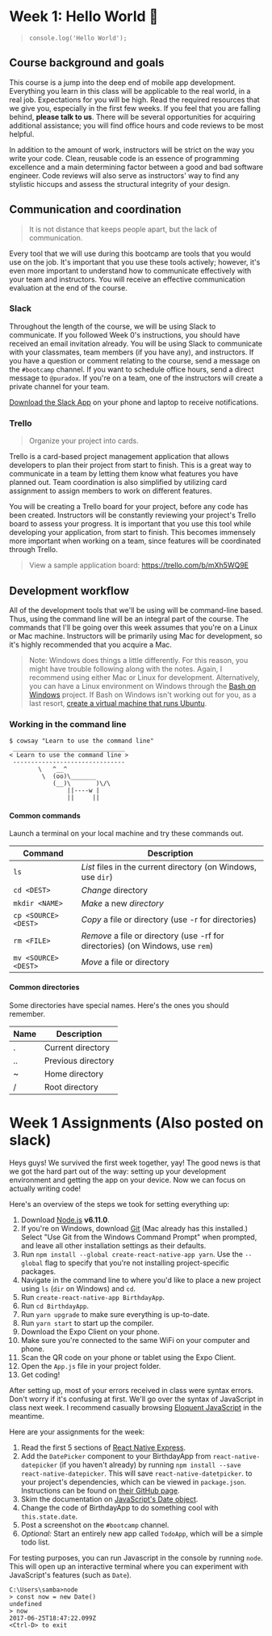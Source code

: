 # Week 1: Hello World :wave:
 > `console.log('Hello World');`

## Course background and goals

This course is a jump into the deep end of mobile app development.
Everything you learn in this class will be applicable to the real world,
in a real job. Expectations for you will be high. Read the required
resources that we give you, especially in the first few weeks. If you
feel that you are falling behind, **please talk to us**. There will be
several opportunities for acquiring additional assistance; you will find
office hours and code reviews to be most helpful.

In addition to the amount of work, instructors will be strict on the way
you write your code. Clean, reusable code is an essence of programming
excellence and a main determining factor between a good and bad software
engineer. Code reviews will also serve as instructors' way to find any
stylistic hiccups and assess the structural integrity of your design.


## Communication and coordination
 > It is not distance that keeps people apart, but the lack of communication.

Every tool that we will use during this bootcamp are tools that you would
use on the job. It's important that you use these tools actively; however,
it's even more important to understand how to communicate effectively with
your team and instructors. You will receive an effective communication
evaluation at the end of the course.


### Slack

Throughout the length of the course, we will be using Slack to communicate.
If you followed Week 0's instructions, you should have received an email
invitation already. You will be using Slack to communicate with your classmates,
team members (if you have any), and instructors. If you have a question or
comment relating to the course, send a message on the `#bootcamp` channel. If
you want to schedule office hours, send a direct message to `@puradox`. If
you're on a team, one of the instructors will create a private channel for your
team.

[Download the Slack App](https://slack.com/get) on your phone and laptop to
receive notifications.


### Trello
 > Organize your project into cards.

Trello is a card-based project management application that allows developers
to plan their project from start to finish. This is a great way to communicate
in a team by letting them know what features you have planned out. Team
coordination is also simplified by utilizing card assignment to assign members
to work on different features.

You will be creating a Trello board for your project, before any code has been
created. Instructors will be constantly reviewing your project's Trello board
to assess your progress. It is important that you use this tool while developing
your application, from start to finish. This becomes immensely more important
when working on a team, since features will be coordinated through Trello.

 > View a sample application board: https://trello.com/b/mXh5WQ9E


## Development workflow

All of the development tools that we'll be using will be command-line based.
Thus, using the command line will be an integral part of the course. The commands
that I'll be going over this week assumes that you're on a Linux or Mac machine.
Instructors will be primarily using Mac for development, so it's highly
recommended that you acquire a Mac.

 > Note: Windows does things a little differently. For this reason, you might have
 trouble following along with the notes. Again, I recommend using either Mac or
 Linux for development. Alternatively, you can have a Linux environment on Windows
 through the [Bash on Windows](https://msdn.microsoft.com/en-us/commandline/wsl/about)
 project. If Bash on Windows isn't working out for you, as a last resort,
 [create a virtual machine that runs Ubuntu](https://linus.nci.nih.gov/bdge/installUbuntu.html).

### Working in the command line
```
$ cowsay "Learn to use the command line"
 _______________________________
< Learn to use the command line >
 -------------------------------
        \   ^__^
         \  (oo)\_______
            (__)\       )\/\
                ||----w |
                ||     ||
```

#### Common commands

Launch a terminal on your local machine and try these commands out.

Command                        | Description
------------------------------ | -----------
`ls`                           | *List* files in the current directory (on Windows, use `dir`)
`cd <DEST>`                    | *Change* directory
`mkdir <NAME>`                 | *Make* a new *directory*
`cp <SOURCE> <DEST>`           | *Copy* a file or directory (use -r for directories)
`rm <FILE>`                    | *Remove* a file or directory (use -rf for directories) (on Windows, use `rem`)
`mv <SOURCE> <DEST>`           | *Move* a file or directory


#### Common directories

Some directories have special names. Here's the ones you should remember.

Name | Description
---- | -----------
.    | Current directory
..   | Previous directory
~    | Home directory
/    | Root directory

# Week 1 Assignments (Also posted on slack)

Heys guys! We survived the first week together, yay! The good news is that we got
the hard part out of the way: setting up your development environment and getting
the app on your device. Now we can focus on actually writing code!

Here's an overview of the steps we took for setting everything up:
1. Download [Node.js](https://nodejs.org/) **v6.11.0**.
2. If you're on Windows, download [Git](https://git-scm.com/) (Mac already has
this installed.) Select "Use Git from the Windows Command Prompt" when prompted,
and leave all other installation settings as their defaults.
3. Run `npm install --global create-react-native-app yarn`. Use the `--global`
flag to specify that you're not installing project-specific packages.
4. Navigate in the command line to where you'd like to place a new project using
`ls` (`dir` on Windows) and `cd`.
5. Run `create-react-native-app BirthdayApp`.
6. Run `cd BirthdayApp`.
7. Run `yarn upgrade` to make sure everything is up-to-date.
8. Run `yarn start` to start up the compiler.
9. Download the Expo Client on your phone.
10. Make sure you're connected to the same WiFi on your computer and phone.
11. Scan the QR code on your phone or tablet using the Expo Client.
12. Open the `App.js` file in your project folder.
13. Get coding!

After setting up, most of your errors received in class were syntax errors.
Don't worry if it's confusing at first. We'll go over the syntax of
JavaScript in class next week. I recommend casually browsing
[Eloquent JavaScript](https://http://eloquentjavascript.net/) in the
meantime.

Here are your assignments for the week:
1. Read the first 5 sections of [React Native Express](https://www.reactnativeexpress.com/).
2. Add the `DatePicker` component to your BirthdayApp from
`react-native-datepicker` (if you haven't already) by running `npm install
--save react-native-datepicker`. This will save `react-native-datetpicker`.
to your project's dependencies, which can be viewed in `package.json`.
Instructions can be found on [their GitHub page](https://github.com/xgfe/react-native-datepicker).
3. Skim the documentation on [JavaScript's Date object](https://developer.mozilla.org/en-US/docs/Web/JavaScript/Reference/Global_Objects/Date).
4. Change the code of BirthdayApp to do something cool with
`this.state.date`.
5. Post a screenshot on the `#bootcamp` channel.
6. *Optional:* Start an entirely new app called `TodoApp`, which will
be a simple todo list.

For testing purposes, you can run Javascript in the console by running
`node`. This will open up an interactive terminal where you can
experiment with JavaScript's features (such as `Date`).

```
C:\Users\samba>node
> const now = new Date()
undefined
> now
2017-06-25T18:47:22.099Z
<Ctrl-D> to exit
```
